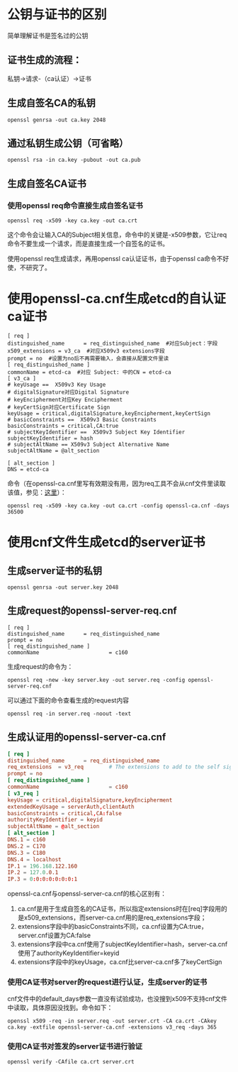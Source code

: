 # 公钥与证书的区别

简单理解证书是签名过的公钥

## 证书生成的流程：

私钥->请求-（ca认证）->证书

## 生成自签名CA的私钥
```
openssl genrsa -out ca.key 2048
```
## 通过私钥生成公钥（可省略）
```
openssl rsa -in ca.key -pubout -out ca.pub
```
## 生成自签名CA证书
### 使用openssl req命令直接生成自签名证书
```
openssl req -x509 -key ca.key -out ca.crt
```
这个命令会让输入CA的Subject相关信息，命令中的关键是-x509参数，它让req命令不要生成一个请求，而是直接生成一个自签名的证书。

使用openssl req生成请求，再用openssl ca认证证书，由于openssl ca命令不好使，不研究了。

# 使用openssl-ca.cnf生成etcd的自认证ca证书
```
[ req ]
distinguished_name      = req_distinguished_name  #对应Subject：字段
x509_extensions = v3_ca  #对应X509v3 extensions字段
prompt = no  #设置为no后不再需要输入，会直接从配置文件里读
[ req_distinguished_name ]
commonName = etcd-ca  #对应 Subject: 中的CN = etcd-ca
[ v3_ca ]
# keyUsage ==  X509v3 Key Usage
# digitalSignature对应Digital Signature
# keyEncipherment对应Key Encipherment
# keyCertSign对应Certificate Sign
keyUsage = critical,digitalSignature,keyEncipherment,keyCertSign
# basicConstraints ==  X509v3 Basic Constraints
basicConstraints = critical,CA:true
# subjectKeyIdentifier ==  X509v3 Subject Key Identifier
subjectKeyIdentifier = hash
# subjectAltName == X509v3 Subject Alternative Name
subjectAltName = @alt_section
[ alt_section ]
DNS = etcd-ca
```
命令（在openssl-ca.cnf里写有效期没有用，因为req工具不会从cnf文件里读取该值，参见：[这里](https://stackoverflow.com/questions/52025910/specify-days-expire-date-for-generated-self-signed-certificate-with-openssl)）：
```
openssl req -x509 -key ca.key -out ca.crt -config openssl-ca.cnf -days 36500
```

# 使用cnf文件生成etcd的server证书
## 生成server证书的私钥
```
openssl genrsa -out server.key 2048
```
## 生成request的openssl-server-req.cnf
```
[ req ]
distinguished_name      = req_distinguished_name
prompt = no
[ req_distinguished_name ]
commonName                      = c160
```
生成request的命令为：
```
openssl req -new -key server.key -out server.req -config openssl-server-req.cnf
```
可以通过下面的命令查看生成的request内容
```
openssl req -in server.req -noout -text
```
## 生成认证用的openssl-server-ca.cnf
```openssl-server-ca.cnf
[ req ]
distinguished_name      = req_distinguished_name
req_extensions  = v3_req        # The extensions to add to the self signed cert
prompt = no
[ req_distinguished_name ]
commonName                      = c160
[ v3_req ]
keyUsage = critical,digitalSignature,keyEncipherment
extendedKeyUsage = serverAuth,clientAuth
basicConstraints = critical,CA:false
authorityKeyIdentifier = keyid
subjectAltName = @alt_section
[ alt_section ]
DNS.1 = c160
DNS.2 = C170
DNS.3 = C180
DNS.4 = localhost
IP.1 = 196.168.122.160
IP.2 = 127.0.0.1
IP.3 = 0:0:0:0:0:0:0:1
```
openssl-ca.cnf与openssl-server-ca.cnf的核心区别有：
1. ca.cnf是用于生成自签名的CA证书，所以指定extensions时在[req]字段用的是x509_extensions，而server-ca.cnf用的是req_extensions字段；
2. extensions字段中的basicConstraints不同，ca.cnf设置为CA:true，server.cnf设置为CA:false
3. extensions字段中ca.cnf使用了subjectKeyIdentifier=hash，server-ca.cnf使用了authorityKeyIdentifier=keyid
4. extensions字段中的keyUsage，ca.cnf比server-ca.cnf多了keyCertSign

### 使用CA证书对server的request进行认证，生成server的证书
cnf文件中的default_days参数一直没有试验成功，也没搜到x509不支持cnf文件中读取，具体原因没找到。命令如下：
```
openssl x509 -req -in server.req -out server.crt -CA ca.crt -CAkey ca.key -extfile openssl-server-ca.cnf -extensions v3_req -days 365
```
### 使用CA证书对签发的server证书进行验证
```
openssl verify -CAfile ca.crt server.crt
```




